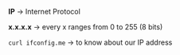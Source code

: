 **IP** -> Internet Protocol

**x.x.x.x** -> every x ranges from 0 to 255 (8 bits)

`curl ifconfig.me` -> to know about our IP address


